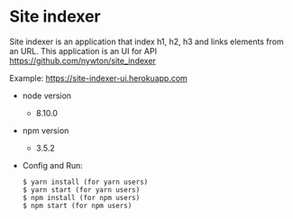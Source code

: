 # Site indexer

Site indexer is an application that index h1, h2, h3 and links elements from an URL.
This application is an UI for API https://github.com/nywton/site_indexer

Example: https://site-indexer-ui.herokuapp.com

* node version
    - 8.10.0
* npm version
     - 3.5.2
* Config and Run:
    
    ````
    $ yarn install (for yarn users)
    $ yarn start (for yarn users)
    $ npm install (for npm users)
    $ npm start (for npm users)
    
